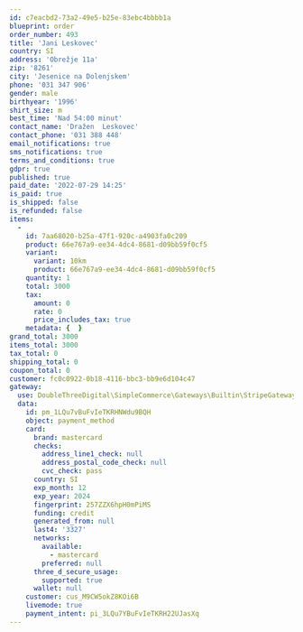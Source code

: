 ```yaml
---
id: c7eacbd2-73a2-49e5-b25e-83ebc4bbbb1a
blueprint: order
order_number: 493
title: 'Jani Leskovec'
country: SI
address: 'Obrežje 11a'
zip: '8261'
city: 'Jesenice na Dolenjskem'
phone: '031 347 906'
gender: male
birthyear: '1996'
shirt_size: m
best_time: 'Nad 54:00 minut'
contact_name: 'Dražen  Leskovec'
contact_phone: '031 388 448'
email_notifications: true
sms_notifications: true
terms_and_conditions: true
gdpr: true
published: true
paid_date: '2022-07-29 14:25'
is_paid: true
is_shipped: false
is_refunded: false
items:
  -
    id: 7aa68020-b25a-47f1-920c-a4903fa0c209
    product: 66e767a9-ee34-4dc4-8681-d09bb59f0cf5
    variant:
      variant: 10km
      product: 66e767a9-ee34-4dc4-8681-d09bb59f0cf5
    quantity: 1
    total: 3000
    tax:
      amount: 0
      rate: 0
      price_includes_tax: true
    metadata: {  }
grand_total: 3000
items_total: 3000
tax_total: 0
shipping_total: 0
coupon_total: 0
customer: fc0c0922-0b18-4116-bbc3-bb9e6d104c47
gateway:
  use: DoubleThreeDigital\SimpleCommerce\Gateways\Builtin\StripeGateway
  data:
    id: pm_1LQu7vBuFvIeTKRHNWdu9BQH
    object: payment_method
    card:
      brand: mastercard
      checks:
        address_line1_check: null
        address_postal_code_check: null
        cvc_check: pass
      country: SI
      exp_month: 12
      exp_year: 2024
      fingerprint: 257ZZX6hpH0mPiMS
      funding: credit
      generated_from: null
      last4: '3327'
      networks:
        available:
          - mastercard
        preferred: null
      three_d_secure_usage:
        supported: true
      wallet: null
    customer: cus_M9CW5okZ8KOi6B
    livemode: true
    payment_intent: pi_3LQu7YBuFvIeTKRH22UJasXq
---
```

